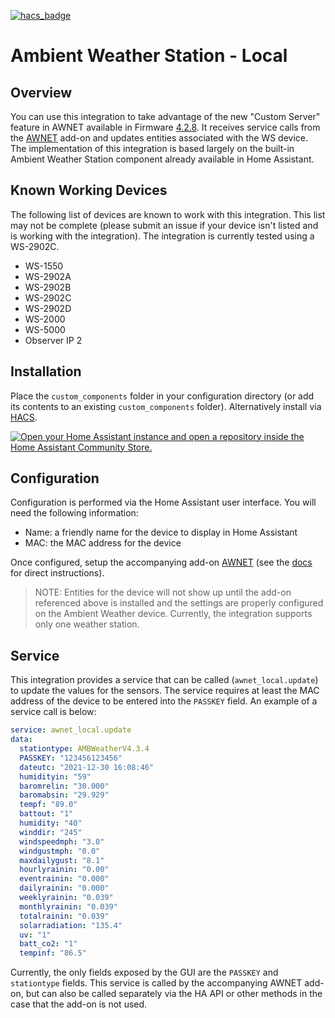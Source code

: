 [![hacs_badge](https://img.shields.io/badge/HACS-Default-41BDF5.svg?style=for-the-badge)](https://github.com/hacs/integration)

# Ambient Weather Station - Local

## Overview

You can use this integration to take advantage of the new "Custom Server" feature in AWNET available in Firmware [4.2.8](https://ambientweather.com/support). It receives service calls from the [AWNET](https://github.com/tlskinneriv/hassio-addons/tree/master/awnet) add-on and updates entities associated with the WS device. The implementation of this integration is based largely on the built-in Ambient Weather Station component already available in Home Assistant.

## Known Working Devices

The following list of devices are known to work with this integration. This list may not be complete (please submit an issue if your device isn't listed and is working with the integration). The integration is currently tested using a WS-2902C.

- WS-1550
- WS-2902A
- WS-2902B
- WS-2902C
- WS-2902D
- WS-2000
- WS-5000
- Observer IP 2

## Installation

Place the `custom_components` folder in your configuration directory (or add its contents to an existing `custom_components` folder). Alternatively install via [HACS](https://hacs.xyz/).

[![Open your Home Assistant instance and open a repository inside the Home Assistant Community Store.](https://my.home-assistant.io/badges/hacs_repository.svg)](https://my.home-assistant.io/redirect/hacs_repository/?owner=tlskinneriv&repository=awnet_local&category=integration)

## Configuration

Configuration is performed via the Home Assistant user interface. You will need the following information:

- Name: a friendly name for the device to display in Home Assistant
- MAC: the MAC address for the device

Once configured, setup the accompanying add-on
[AWNET](https://github.com/tlskinneriv/hassio-addons/tree/master/awnet) (see the
[docs](https://github.com/tlskinneriv/hassio-addons/blob/master/awnet/DOCS.md) for direct
instructions).

> NOTE: Entities for the device will not show up until the add-on referenced above is installed and
> the settings are properly configured on the Ambient Weather device. Currently, the integration
> supports only one weather station.

## Service

This integration provides a service that can be called (`awnet_local.update`) to update the values for
the sensors. The service requires at least the MAC address of the device to be entered into the
`PASSKEY` field. An example of a service call is below:

```yaml
service: awnet_local.update
data:
  stationtype: AMBWeatherV4.3.4
  PASSKEY: "123456123456"
  dateutc: "2021-12-30 16:08:46"
  humidityin: "59"
  baromrelin: "30.000"
  baromabsin: "29.929"
  tempf: "89.0"
  battout: "1"
  humidity: "40"
  winddir: "245"
  windspeedmph: "3.0"
  windgustmph: "0.0"
  maxdailygust: "8.1"
  hourlyrainin: "0.00"
  eventrainin: "0.000"
  dailyrainin: "0.000"
  weeklyrainin: "0.039"
  monthlyrainin: "0.039"
  totalrainin: "0.039"
  solarradiation: "135.4"
  uv: "1"
  batt_co2: "1"
  tempinf: "86.5"
```

Currently, the only fields exposed by the GUI are the `PASSKEY` and `stationtype` fields. This
service is called by the accompanying AWNET add-on, but can also be called separately via the HA API
or other methods in the case that the add-on is not used.
